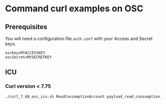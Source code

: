 # Command curl examples on OSC

## Prerequisites

You will need a configuration file `auth.conf` with your Access and Secret keys.

```text
oscKey=MYACCESSKEY
oscSecret=MYSECRETKEY
```

## ICU

### Curl version < 7.75

```bash
./curl_7.68_osc_icu.sh ReadConsumptionAccount payload_read_consumption_account.json | jq
```
